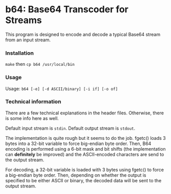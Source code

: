 # b64: Base64 Transcoder for Streams

This program is designed to encode and decode a typical Base64 stream from an
input stream.

### Installation

`make` then
`cp b64 /usr/local/bin`

### Usage

Usage: `b64 [-e] [-d ASCII/binary] [-i if] [-o of]`

### Technical information

There are a few technical explanations in the header files. Otherwise, there
is some info here as well.

Default input stream is `stdin`.
Default output stream is `stdout`.

The implementation is quite rough but it seems to do the job. fgetc() loads 3
bytes into a 32-bit variable to force big-endian byte order. Then, B64 encoding
is performed using a 6-bit mask and bit shifts (the implementation can
**definitely** be improved) and the ASCII-encoded characters are send to the
output stream.

For decoding, a 32-bit variable is loaded with 3 bytes using fgetc() to force a
big-endian byte order. Then, depending on whether the output is specified to be
either ASCII or binary, the decoded data will be sent to the output stream.
